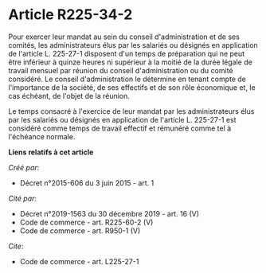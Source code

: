 # Article R225-34-2

Pour exercer leur mandat au sein du conseil d'administration et de ses comités, les administrateurs élus par les salariés ou
désignés en application de l'article L. 225-27-1 disposent d'un temps de préparation qui ne peut être inférieur à quinze
heures ni supérieur à la moitié de la durée légale de travail mensuel par réunion du conseil d'administration ou du comité
considéré. Le conseil d'administration le détermine en tenant compte de l'importance de la société, de ses effectifs et de
son rôle économique et, le cas échéant, de l'objet de la réunion. 

Le temps consacré à l'exercice de leur mandat par les administrateurs élus par les salariés ou désignés en application de
l'article L. 225-27-1 est considéré comme temps de travail effectif et rémunéré comme tel à l'échéance normale.

**Liens relatifs à cet article**

_Créé par_:

  - Décret n°2015-606 du 3 juin 2015 - art. 1

_Cité par_:

  - Décret n°2019-1563 du 30 décembre 2019 - art. 16 (V)
  - Code de commerce - art. R225-60-2 (V)
  - Code de commerce - art. R950-1 (V)

_Cite_:

  - Code de commerce - art. L225-27-1
